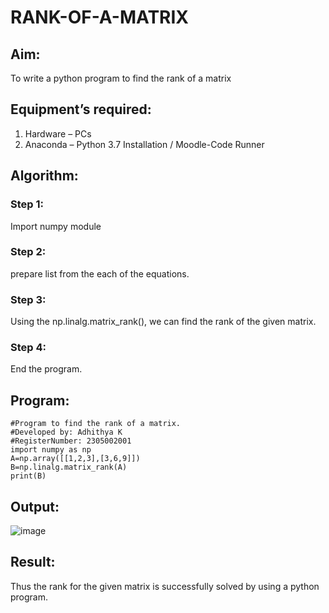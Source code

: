 # RANK-OF-A-MATRIX
## Aim:
To write a python program to find the rank of a matrix
## Equipment’s required:
1. 	Hardware – PCs
2. 	Anaconda – Python 3.7 Installation / Moodle-Code Runner
## Algorithm:
### Step 1: 
Import numpy module 

### Step 2: 
prepare list from the each of the equations.

### Step 3: 
Using the np.linalg.matrix_rank(), we can find the rank of the given matrix.
### Step 4:
End the program.

## Program:
```
#Program to find the rank of a matrix.
#Developed by: Adhithya K
#RegisterNumber: 2305002001
import numpy as np
A=np.array([[1,2,3],[3,6,9]])
B=np.linalg.matrix_rank(A)
print(B)
```

## Output:
![image](https://github.com/adhi2k/RANK-OF-A-MATRIX/assets/145216997/aaf1f3bd-54f3-4098-a133-fddd0c2532cb)



## Result:
Thus the rank for the given matrix is successfully solved by  using a python program.

